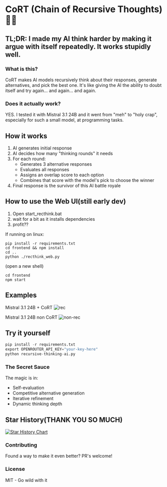 # CoRT (Chain of Recursive Thoughts) 🧠🔄

## TL;DR: I made my AI think harder by making it argue with itself repeatedly. It works stupidly well.

### What is this?
CoRT makes AI models recursively think about their responses, generate alternatives, and pick the best one. It's like giving the AI the ability to doubt itself and try again... and again... and again.

### Does it actually work?
YES. I tested it with Mistral 3.1 24B and it went from "meh" to "holy crap", especially for such a small model, at programming tasks.


## How it works
1. AI generates initial response
2. AI decides how many "thinking rounds" it needs
3. For each round:
   - Generates 3 alternative responses
   - Evaluates all responses
   - Assigns an overlap score to each option
   - Combines that score with the model's pick to choose the winner
4. Final response is the survivor of this AI battle royale


## How to use the Web UI(still early dev)
1. Open start_recthink.bat
2. wait for a bit as it installs dependencies
3. profit??

If running on linux:
```
pip install -r requirements.txt
cd frontend && npm install
cd ..
python ./recthink_web.py
```

(open a new shell)

```
cd frontend
npm start
```


## Examples


Mistral 3.1 24B + CoRT
![rec](https://github.com/user-attachments/assets/acbcf1f9-4715-4d2c-a31c-38b349602380)

Mistral 3.1 24B non CoRT
![non-rec](https://github.com/user-attachments/assets/9c4f6af9-0a8f-4c62-920c-f272fce225c1)


## Try it yourself
```python
pip install -r requirements.txt
export OPENROUTER_API_KEY="your-key-here"
python recursive-thinking-ai.py
```

### The Secret Sauce
The magic is in:

 - Self-evaluation
 - Competitive alternative generation
 - Iterative refinement
 - Dynamic thinking depth



## Star History(THANK YOU SO MUCH)

<a href="https://www.star-history.com/#PhialsBasement/Chain-of-Recursive-Thoughts&Timeline">
 <picture>
   <source media="(prefers-color-scheme: dark)" srcset="https://api.star-history.com/svg?repos=PhialsBasement/Chain-of-Recursive-Thoughts&type=Timeline&theme=dark" />
   <source media="(prefers-color-scheme: light)" srcset="https://api.star-history.com/svg?repos=PhialsBasement/Chain-of-Recursive-Thoughts&type=Timeline" />
   <img alt="Star History Chart" src="https://api.star-history.com/svg?repos=PhialsBasement/Chain-of-Recursive-Thoughts&type=Timeline" />
 </picture>
</a>



### Contributing
Found a way to make it even better? PR's welcome!

### License
MIT - Go wild with it
